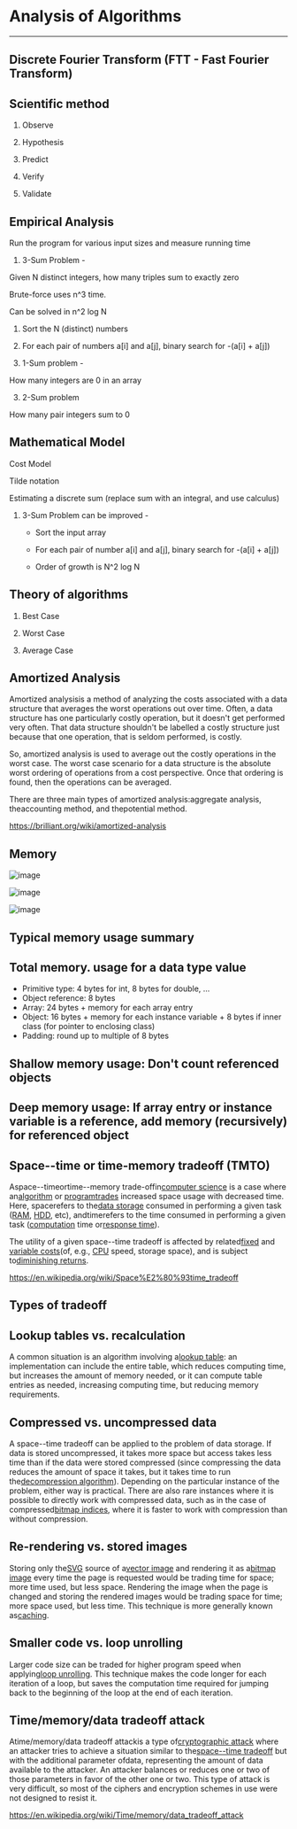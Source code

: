 # Analysis of Algorithms

---

## Discrete Fourier Transform (FTT - Fast Fourier Transform)

## Scientific method

1. Observe

2. Hypothesis

3. Predict

4. Verify

5. Validate

## Empirical Analysis

Run the program for various input sizes and measure running time

1. 3-Sum Problem -

Given N distinct integers, how many triples sum to exactly zero

Brute-force uses n^3 time.

Can be solved in n^2 log N

1. Sort the N (distinct) numbers

2. For each pair of numbers a[i] and a[j], binary search for -(a[i] + a[j])

2. 1-Sum problem -

How many integers are 0 in an array

3. 2-Sum problem

How many pair integers sum to 0

## Mathematical Model

Cost Model

Tilde notation

Estimating a discrete sum (replace sum with an integral, and use calculus)

1. 3-Sum Problem can be improved -

   - Sort the input array

   - For each pair of number a[i] and a[j], binary search for -(a[i] + a[j])

   - Order of growth is N^2 log N

## Theory of algorithms

1. Best Case

2. Worst Case

3. Average Case

## Amortized Analysis

Amortized analysisis a method of analyzing the costs associated with a data structure that averages the worst operations out over time. Often, a data structure has one particularly costly operation, but it doesn't get performed very often. That data structure shouldn't be labelled a costly structure just because that one operation, that is seldom performed, is costly.

So, amortized analysis is used to average out the costly operations in the worst case. The worst case scenario for a data structure is the absolute worst ordering of operations from a cost perspective. Once that ordering is found, then the operations can be averaged.

There are three main types of amortized analysis:aggregate analysis, theaccounting method, and thepotential method.

<https://brilliant.org/wiki/amortized-analysis>

## Memory

![image](media/Analysis-of-Algorithms-image1.png)

![image](media/Analysis-of-Algorithms-image2.png)

![image](media/Analysis-of-Algorithms-image3.png)

## Typical memory usage summary

## Total memory. usage for a data type value

- Primitive type: 4 bytes for int, 8 bytes for double, ...
- Object reference: 8 bytes
- Array: 24 bytes + memory for each array entry
- Object: 16 bytes + memory for each instance variable + 8 bytes if inner class (for pointer to enclosing class)
- Padding: round up to multiple of 8 bytes

## Shallow memory usage: Don't count referenced objects

## Deep memory usage: If array entry or instance variable is a reference, add memory (recursively) for referenced object

## Space--time or time-memory tradeoff (TMTO)

Aspace--timeortime--memory trade-offin[computer science](https://en.wikipedia.org/wiki/Computer_science) is a case where an[algorithm](https://en.wikipedia.org/wiki/Algorithm) or [program](https://en.wikipedia.org/wiki/Computer_program)[trades](https://en.wikipedia.org/wiki/Trade-off) increased space usage with decreased time. Here, spacerefers to the[data storage](https://en.wikipedia.org/wiki/Computer_storage) consumed in performing a given task ([RAM](https://en.wikipedia.org/wiki/Dynamic_random-access_memory), [HDD](https://en.wikipedia.org/wiki/Hard_disk_drive), etc), andtimerefers to the time consumed in performing a given task ([computation](https://en.wikipedia.org/wiki/Time_complexity) time or[response time](https://en.wikipedia.org/wiki/Response_time_(technology))).

The utility of a given space--time tradeoff is affected by related[fixed](https://en.wikipedia.org/wiki/Fixed_cost) and [variable costs](https://en.wikipedia.org/wiki/Variable_costs)(of, e.g., [CPU](https://en.wikipedia.org/wiki/CPU) speed, storage space), and is subject to[diminishing returns](https://en.wikipedia.org/wiki/Diminishing_returns).

<https://en.wikipedia.org/wiki/Space%E2%80%93time_tradeoff>

## Types of tradeoff

## Lookup tables vs. recalculation

A common situation is an algorithm involving a[lookup table](https://en.wikipedia.org/wiki/Lookup_table): an implementation can include the entire table, which reduces computing time, but increases the amount of memory needed, or it can compute table entries as needed, increasing computing time, but reducing memory requirements.

## Compressed vs. uncompressed data

A space--time tradeoff can be applied to the problem of data storage. If data is stored uncompressed, it takes more space but access takes less time than if the data were stored compressed (since compressing the data reduces the amount of space it takes, but it takes time to run the[decompression algorithm](https://en.wikipedia.org/wiki/Data_compression)). Depending on the particular instance of the problem, either way is practical. There are also rare instances where it is possible to directly work with compressed data, such as in the case of compressed[bitmap indices](https://en.wikipedia.org/wiki/Bitmap_index), where it is faster to work with compression than without compression.

## Re-rendering vs. stored images

Storing only the[SVG](https://en.wikipedia.org/wiki/Scalable_Vector_Graphics) source of a[vector image](https://en.wikipedia.org/wiki/Vector_graphics) and rendering it as a[bitmap image](https://en.wikipedia.org/wiki/Bitmap) every time the page is requested would be trading time for space; more time used, but less space. Rendering the image when the page is changed and storing the rendered images would be trading space for time; more space used, but less time. This technique is more generally known as[caching](https://en.wikipedia.org/wiki/Cache_(computing)).

## Smaller code vs. loop unrolling

Larger code size can be traded for higher program speed when applying[loop unrolling](https://en.wikipedia.org/wiki/Loop_unrolling). This technique makes the code longer for each iteration of a loop, but saves the computation time required for jumping back to the beginning of the loop at the end of each iteration.

## Time/memory/data tradeoff attack

Atime/memory/data tradeoff attackis a type of[cryptographic attack](https://en.wikipedia.org/wiki/Cryptanalysis) where an attacker tries to achieve a situation similar to the[space--time tradeoff](https://en.wikipedia.org/wiki/Space%E2%80%93time_tradeoff) but with the additional parameter ofdata, representing the amount of data available to the attacker. An attacker balances or reduces one or two of those parameters in favor of the other one or two. This type of attack is very difficult, so most of the ciphers and encryption schemes in use were not designed to resist it.

<https://en.wikipedia.org/wiki/Time/memory/data_tradeoff_attack>
